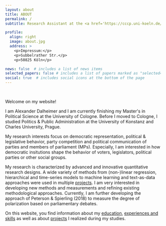 ```yaml
---
layout: about
title: ABOUT
permalink: /
subtitle: Research Assistant at the <a href='https://cccp.uni-koeln.de/de/'>Cologne Center of Comparative Politics</a>; Master Student of Political Science at the University of Cologne.

profile:
  align: right
  image: about.jpg
  address: >
    <p>Impressum:</p>
    <p>Subbelrather Str.</p>
    <p>50825 Köln</p>

news: false  # includes a list of news items
selected_papers: false # includes a list of papers marked as "selected={true}"
social: true  # includes social icons at the bottom of the page
---
```


<br/>

Welcome on my website!

I am Alexander Dalheimer and I am currently finishing my Master's in Political Science at the University of Cologne. Before I moved to Cologne, I studied Politics & Public Administration at the University of Konstanz and Charles University, Prague.

My research interests focus on democratic representation, political & legislative behavior, party competition and political communication of parties and members of parliament (MPs). Especially, I am interested in how democratic insitutions shape the behavior of voters, legislators, political parties or other social groups. 

My research is characterized by advanced and innovative quantitative research designs. A wide variety of methods from (non-)linear regression, hierarchical and time-series models to machine learning and text-as-data approaches were used in multiple [projects](LINK). I am very interested in developing new methods and measurements and refining existing methodological approaches. Currently, I am further developing the approach of Peterson & Spierling (2018) to measure the degree of polarization based on parliamentary debates. 

On this website, you find information about my [education](LINK), [experiences and skills](LINK) as well as about [projects](LINK) I realized during my studies. 

<!--
Write your biography here. Tell the world about yourself. Link to your favorite [subreddit](http://reddit.com). You can put a picture in, too. The code is already in, just name your picture `prof_pic.jpg` and put it in the `img/` folder.

Put your address / P.O. box / other info right below your picture. You can also disable any these elements by editing `profile` property of the YAML header of your `_pages/about.md`. Edit `_bibliography/papers.bib` and Jekyll will render your [publications page](/al-folio/publications/) automatically.

Link to your social media connections, too. This theme is set up to use [Font Awesome icons](http://fortawesome.github.io/Font-Awesome/) and [Academicons](https://jpswalsh.github.io/academicons/), like the ones below. Add your Facebook, Twitter, LinkedIn, Google Scholar, or just disable all of them.
--->